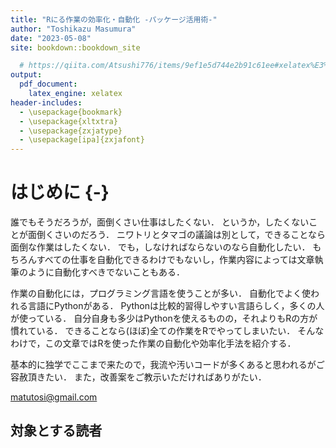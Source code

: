 ```yaml
--- 
title: "Rにる作業の効率化・自動化 -パッケージ活用術-"
author: "Toshikazu Masumura"
date: "2023-05-08"
site: bookdown::bookdown_site

  # https://qiita.com/Atsushi776/items/9ef1e5d744e2b91c61ee#xelatex%E3%82%92%E7%94%A8%E3%81%84%E3%82%8B%E5%A0%B4%E5%90%88
output:
  pdf_document: 
    latex_engine: xelatex 
header-includes: 
  - \usepackage{bookmark} 
  - \usepackage{xltxtra} 
  - \usepackage{zxjatype} 
  - \usepackage[ipa]{zxjafont} 
---
```


# はじめに {-}

誰でもそうだろうが，面倒くさい仕事はしたくない．
というか，したくないことが面倒くさいのだろう．
ニワトリとタマゴの議論は別として，できることなら面倒な作業はしたくない．
でも，しなければならないのなら自動化したい．
もちろんすべての仕事を自動化できるわけでもないし，作業内容によっては文章執筆のように自動化すべきでないこともある．

作業の自動化には，プログラミング言語を使うことが多い．
自動化でよく使われる言語にPythonがある．
Pythonは比較的習得しやすい言語らしく，多くの人が使っている．
自分自身も多少はPythonを使えるものの，それよりもRの方が慣れている．
できることなら(ほぼ)全ての作業をRでやってしまいたい．
そんなわけで，この文章ではRを使った作業の自動化や効率化手法を紹介する．

基本的に独学でここまで来たので，我流や汚いコードが多くあると思われるがご容赦頂きたい．
また，改善案をご教示いただければありがたい．

matutosi@gmail.com


## 対象とする読者


